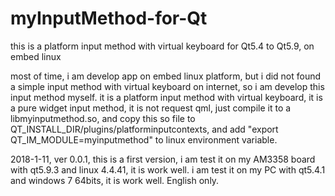 # myInputMethod-for-Qt
this is a platform input method with virtual keyboard for Qt5.4 to Qt5.9, on embed linux

most of time, i am develop app on embed linux platform, but i did not found a simple input method with virtual keyboard on internet, so i am develop this input method myself.
it is a platform input method with virtual keyboard, it is a pure widget input method, it is not request qml, just compile it to a libmyinputmethod.so, and copy this so file to QT_INSTALL_DIR/plugins/platforminputcontexts, and add "export QT_IM_MODULE=myinputmethod" to linux environment variable.

2018-1-11, ver 0.0.1, this is a first version, i am test it on my AM3358 board with qt5.9.3 and linux 4.4.41, it is work well.
                      i am test it on my PC with qt5.4.1 and windows 7 64bits, it is work well.
                      English only.
